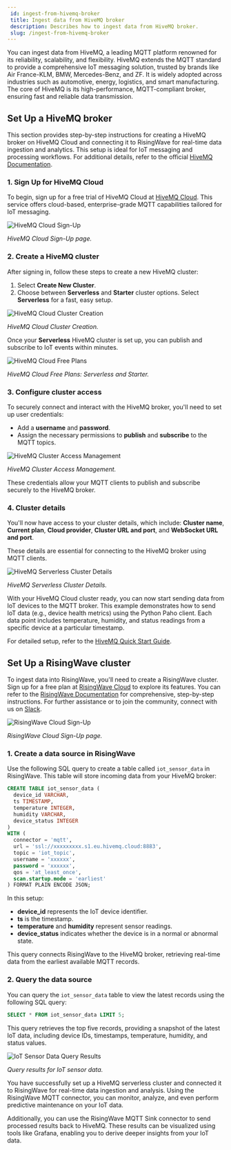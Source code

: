 ```yaml
---
 id: ingest-from-hivemq-broker
 title: Ingest data from HiveMQ broker
 description: Describes how to ingest data from HiveMQ broker.
 slug: /ingest-from-hivemq-broker
---
```

<head>
  <link rel="canonical" href="https://docs.risingwave.com/docs/current/ingest-from-hivemq-broker/" />
</head>

You can ingest data from HiveMQ, a leading MQTT platform renowned for its reliability, scalability, and flexibility. HiveMQ extends the MQTT standard to provide a comprehensive IoT messaging solution, trusted by brands like Air France-KLM, BMW, Mercedes-Benz, and ZF. It is widely adopted across industries such as automotive, energy, logistics, and smart manufacturing. The core of HiveMQ is its high-performance, MQTT-compliant broker, ensuring fast and reliable data transmission.

## Set Up a HiveMQ broker

This section provides step-by-step instructions for creating a HiveMQ broker on HiveMQ Cloud and connecting it to RisingWave for real-time data ingestion and analytics. This setup is ideal for IoT messaging and processing workflows. For additional details, refer to the official [HiveMQ Documentation](https://docs.hivemq.com/hivemq/latest/user-guide/index.html#:~:text=HiveMQ%20is%20a%20world-class,%20enterprise-ready%20MQTT%20platform%20that%20provides%20fast,).

### 1. Sign Up for HiveMQ Cloud

To begin, sign up for a free trial of HiveMQ Cloud at [HiveMQ Cloud](http://console.hivemq.cloud/). This service offers cloud-based, enterprise-grade MQTT capabilities tailored for IoT messaging.

![HiveMQ Cloud Sign-Up](../images/hivemq_cloud_sign_up.png)

*HiveMQ Cloud Sign-Up page.*

### 2. Create a HiveMQ cluster

After signing in, follow these steps to create a new HiveMQ cluster:

1. Select **Create New Cluster**.
2. Choose between **Serverless** and **Starter** cluster options. Select **Serverless** for a fast, easy setup.

![HiveMQ Cloud Cluster Creation](../images/hivemq_cloud_cluster_creation.png)

*HiveMQ Cloud Cluster Creation.*

Once your **Serverless** HiveMQ cluster is set up, you can publish and subscribe to IoT events within minutes.

![HiveMQ Cloud Free Plans](../images/hivemq_cloud_free_plans.png)

*HiveMQ Cloud Free Plans: Serverless and Starter.*

### 3. Configure cluster access

To securely connect and interact with the HiveMQ broker, you'll need to set up user credentials:

- Add a **username** and **password**.
- Assign the necessary permissions to **publish** and **subscribe** to the MQTT topics.

![HiveMQ Cluster Access Management](../images/hivemq_cluster_access_management.png)

*HiveMQ Cluster Access Management.*

These credentials allow your MQTT clients to publish and subscribe securely to the HiveMQ broker.

### 4. Cluster details

You'll now have access to your cluster details, which include: **Cluster name**, **Current plan**, **Cloud provider**, **Cluster URL and port**, and **WebSocket URL and port**.

These details are essential for connecting to the HiveMQ broker using MQTT clients.

![HiveMQ Serverless Cluster Details](../images/hivemq_serverless_cluster_details.png)

*HiveMQ Serverless Cluster Details.*

With your HiveMQ Cloud cluster ready, you can now start sending data from IoT devices to the MQTT broker. This example demonstrates how to send IoT data (e.g., device health metrics) using the Python Paho client. Each data point includes temperature, humidity, and status readings from a specific device at a particular timestamp.

For detailed setup, refer to the [HiveMQ Quick Start Guide](https://docs.hivemq.com/hivemq-cloud/quick-start-guide.html).

## Set Up a RisingWave cluster

To ingest data into RisingWave, you'll need to create a RisingWave cluster. Sign up for a free plan at [RisingWave Cloud](https://cloud.risingwave.com/) to explore its features. You can refer to the [RisingWave Documentation](https://docs.risingwave.com/docs/current/intro/) for comprehensive, step-by-step instructions. For further assistance or to join the community, connect with us on [Slack](https://www.risingwave.com/slack).

![RisingWave Cloud Sign-Up](../images/risingwave_cloud_sign_up.png)

*RisingWave Cloud Sign-Up page.*

### 1. Create a data source in RisingWave

Use the following SQL query to create a table called `iot_sensor_data` in RisingWave. This table will store incoming data from your HiveMQ broker:

```sql
CREATE TABLE iot_sensor_data (
  device_id VARCHAR,
  ts TIMESTAMP,
  temperature INTEGER,
  humidity VARCHAR,
  device_status INTEGER
)
WITH (
  connector = 'mqtt', 
  url = 'ssl://xxxxxxxxx.s1.eu.hivemq.cloud:8883',
  topic = 'iot_topic',
  username = 'xxxxxx',
  password = 'xxxxxx',
  qos = 'at_least_once',
  scan.startup.mode = 'earliest'
) FORMAT PLAIN ENCODE JSON;
```

In this setup:
- **device_id** represents the IoT device identifier.
- **ts** is the timestamp.
- **temperature** and **humidity** represent sensor readings.
- **device_status** indicates whether the device is in a normal or abnormal state.

This query connects RisingWave to the HiveMQ broker, retrieving real-time data from the earliest available MQTT records.

### 2. Query the data source

You can query the `iot_sensor_data` table to view the latest records using the following SQL query:

```sql
SELECT * FROM iot_sensor_data LIMIT 5;
```

This query retrieves the top five records, providing a snapshot of the latest IoT data, including device IDs, timestamps, temperature, humidity, and status values.

![IoT Sensor Data Query Results](../images/IoT_sensor_data_query_results.png)

*Query results for IoT sensor data.*

You have successfully set up a HiveMQ serverless cluster and connected it to RisingWave for real-time data ingestion and analysis. Using the RisingWave MQTT connector, you can monitor, analyze, and even perform predictive maintenance on your IoT data.

Additionally, you can use the RisingWave MQTT Sink connector to send processed results back to HiveMQ. These results can be visualized using tools like Grafana, enabling you to derive deeper insights from your IoT data.